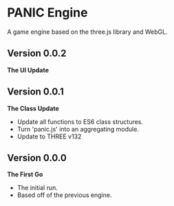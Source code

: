 # PANIC Engine
A game engine based on the three.js library and WebGL.

## Version 0.0.2
**The UI Update**

## Version 0.0.1
**The Class Update**
- Update all functions to ES6 class structures.
- Turn 'panic.js' into an aggregating module.
- Update to THREE v132

## Version 0.0.0
**The First Go**
- The initial run.
- Based off of the previous engine.
